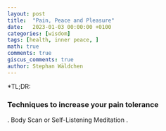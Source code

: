 ```yaml
---
layout: post
title:  "Pain, Peace and Pleasure"
date:   2023-01-03 00:00:00 +0100
categories: [wisdom]
tags: [health, inner peace, ]
math: true
comments: true
giscus_comments: true
author: Stephan Wäldchen
---
```


*TL;DR:


### Techniques to increase your pain tolerance

. Body Scan or Self-Listening Meditation
. 
